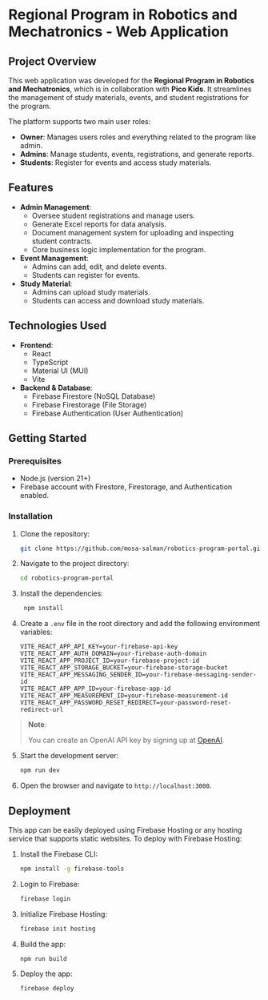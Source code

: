 # Regional Program in Robotics and Mechatronics - Web Application

## Project Overview

This web application was developed for the **Regional Program in Robotics and Mechatronics**, which is in collaboration with **Pico Kids**. It streamlines the management of study materials, events, and student registrations for the program.

The platform supports two main user roles:

- **Owner**: Manages users roles and everything related to the program like admin.
- **Admins**: Manage students, events, registrations, and generate reports.
- **Students**: Register for events and access study materials.

## Features

- **Admin Management**:
  - Oversee student registrations and manage users.
  - Generate Excel reports for data analysis.
  - Document management system for uploading and inspecting student contracts.
  - Core business logic implementation for the program.
- **Event Management**:
  - Admins can add, edit, and delete events.
  - Students can register for events.
- **Study Material**:
  - Admins can upload study materials.
  - Students can access and download study materials.

## Technologies Used

- **Frontend**:
  - React
  - TypeScript
  - Material UI (MUI)
  - Vite
- **Backend & Database**:
  - Firebase Firestore (NoSQL Database)
  - Firebase Firestorage (File Storage)
  - Firebase Authentication (User Authentication)

## Getting Started

### Prerequisites

- Node.js (version 21+)
- Firebase account with Firestore, Firestorage, and Authentication enabled.

### Installation

1. Clone the repository:
   ```bash
   git clone https://github.com/mosa-salman/robotics-program-portal.git
   ```
2. Navigate to the project directory:
   ```bash
   cd robotics-program-portal
   ```
3. Install the dependencies:
   ```bash
    npm install
   ```
4. Create a `.env` file in the root directory and add the following environment variables:
   ```env
   VITE_REACT_APP_API_KEY=your-firebase-api-key
   VITE_REACT_APP_AUTH_DOMAIN=your-firebase-auth-domain
   VITE_REACT_APP_PROJECT_ID=your-firebase-project-id
   VITE_REACT_APP_STORAGE_BUCKET=your-firebase-storage-bucket
   VITE_REACT_APP_MESSAGING_SENDER_ID=your-firebase-messaging-sender-id
   VITE_REACT_APP_APP_ID=your-firebase-app-id
   VITE_REACT_APP_MEASUREMENT_ID=your-firebase-measurement-id
   VITE_REACT_APP_PASSWORD_RESET_REDIRECT=your-password-reset-redirect-url
   ```

> **Note**:
>
> You can create an OpenAI API key by signing up at [OpenAI](https://groq.com/).

5. Start the development server:
   ```bash
   npm run dev
   ```
6. Open the browser and navigate to `http://localhost:3000`.

## Deployment

This app can be easily deployed using Firebase Hosting or any hosting service that supports static websites. To deploy with Firebase Hosting:

1. Install the Firebase CLI:
   ```bash
   npm install -g firebase-tools
   ```
2. Login to Firebase:
   ```bash
   firebase login
   ```
3. Initialize Firebase Hosting:
   ```bash
   firebase init hosting
   ```
4. Build the app:
   ```bash
   npm run build
   ```
5. Deploy the app:
   ```bash
   firebase deploy
   ```
